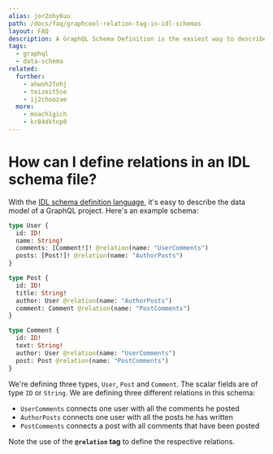 ```yaml
---
alias: jor2ohy6uu
path: /docs/faq/graphcool-relation-tag-in-idl-schemas
layout: FAQ
description: A GraphQL Schema Definition is the easiest way to describe an entire GraphQL API. Using the relation tag, you can define GraphQL relations.
tags:
  - graphql
  - data-schema
related:
  further:
    - ahwoh2fohj
    - teizeit5se
    - ij2choozae
  more:
    - moach1gich
    - kr84dktnp0
---
```


# How can I define relations in an IDL schema file?

With the [IDL schema definition language](!alias-kr84dktnp0), it's easy to describe the data model of a GraphQL project. Here's an example schema:

```graphql
type User {
  id: ID!
  name: String!
  comments: [Comment!]! @relation(name: "UserComments")
  posts: [Post!]! @relation(name: "AuthorPosts")
}

type Post {
  id: ID!
  title: String!
  author: User @relation(name: "AuthorPosts")
  comment: Comment @relation(name: "PostComments")
}

type Comment {
  id: ID!
  text: String!
  author: User @relation(name: "UserComments")
  post: Post @relation(name: "PostComments")
}
```

We're defining three types, `User`, `Post` and `Comment`. The scalar fields are of type `ID` or `String`. We are defining three different relations in this schema:

* `UserComments` connects one user with all the comments he posted
* `AuthorPosts` connects one user with all the posts he has written
* `PostComments` connects a post with all comments that have been posted

Note the use of the **`@relation` tag** to define the respective relations.
